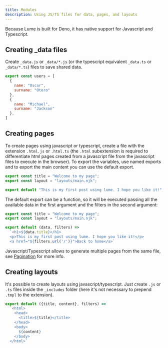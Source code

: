 ```yaml
---
title: Modules
description: Using JS/TS files for data, pages, and layouts
---
```


Because Lume is built for Deno, it has native support for Javascript and Typescript.

## Creating _data files

Create `_data.js` or `_data/*.js` (or the typescript equivalent `_data.ts` or `_data/*.ts`) files to save shared data.

```js
export const users = [
  {
    name: "Oscar",
    surname: "Otero"
  },
  {
    name: "Michael",
    surname: "Jackson"
  },
]
```

## Creating pages

To create pages using javascript or typescript, create a file with the extension `.html.js` or `.html.ts` (the `.html` subextension is required to differentiate html pages created from a javascript file from the javascript files to execute in the browser). To export the variables, use named exports and to export the main content you can use the default export.

```js
export const title = "Welcome to my page";
export const layout = "layouts/main.njk";

export default "This is my first post using lume. I hope you like it!";
```

The default export can be a function, so it will be executed passing all the available data in the first argument and the filters in the second argument:

```js
export const title = "Welcome to my page";
export const layout = "layouts/main.njk";

export default (data, filters) => 
  `<h1>${data.title}</h1>
  <p>This is my first post using lume. I hope you like it!</p>
  <a href="${filters.url('/')}">Back to home</a>`
```

Javascript/Typescript allows to generate multiple pages from the same file, see [Pagination](/creating-pages/pagination/) for more info.

## Creating layouts

It's possible to create layouts using javascript/typescript. Just create `.js` or `.ts` files inside the `_includes` folder (here it's not necessary to prepend `.tmpl` to the extension).

```js
export default ({title, content}, filters) => 
  `<html>
    <head>
      <title>${title}</title>
    </head>
    <body>
      ${content}
    </body>
  </html>`
```